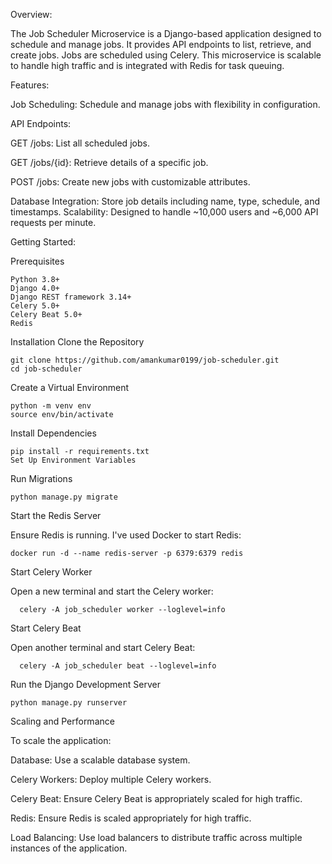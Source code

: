 Overview:

  The Job Scheduler Microservice is a Django-based application designed to schedule and manage jobs. It provides API endpoints to list, retrieve, and create jobs. Jobs are        scheduled using Celery. This microservice is scalable to handle high traffic and is integrated with Redis for task queuing.

Features:

Job Scheduling: Schedule and manage jobs with flexibility in configuration.

API Endpoints:

  GET /jobs: List all scheduled jobs.

  GET /jobs/{id}: Retrieve details of a specific job.

  POST /jobs: Create new jobs with customizable attributes.
  
Database Integration: Store job details including name, type, schedule, and timestamps.
Scalability: Designed to handle ~10,000 users and ~6,000 API requests per minute.


Getting Started:

  Prerequisites

    Python 3.8+
    Django 4.0+
    Django REST framework 3.14+
    Celery 5.0+
    Celery Beat 5.0+
    Redis



 Installation
 Clone the Repository

    git clone https://github.com/amankumar0199/job-scheduler.git
    cd job-scheduler

 Create a Virtual Environment

    python -m venv env
    source env/bin/activate

  Install Dependencies

    pip install -r requirements.txt
    Set Up Environment Variables

  Run Migrations
  
    python manage.py migrate
    
  Start the Redis Server

  Ensure Redis is running. I've used Docker to start Redis:

    docker run -d --name redis-server -p 6379:6379 redis
    
  Start Celery Worker

  Open a new terminal and start the Celery worker:

      celery -A job_scheduler worker --loglevel=info
      
  Start Celery Beat
  
  Open another terminal and start Celery Beat:

      celery -A job_scheduler beat --loglevel=info

      
  Run the Django Development Server

    python manage.py runserver



Scaling and Performance

  To scale the application:

  Database: Use a scalable database system.

  Celery Workers: Deploy multiple Celery workers.

  Celery Beat: Ensure Celery Beat is appropriately scaled for high traffic.

  Redis: Ensure Redis is scaled appropriately for high traffic.

  Load Balancing: Use load balancers to distribute traffic across multiple instances of the application.
